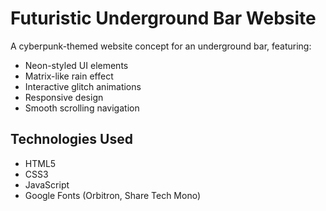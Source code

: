 # Futuristic Underground Bar Website

A cyberpunk-themed website concept for an underground bar, featuring:
- Neon-styled UI elements
- Matrix-like rain effect
- Interactive glitch animations
- Responsive design
- Smooth scrolling navigation

## Technologies Used
- HTML5
- CSS3
- JavaScript
- Google Fonts (Orbitron, Share Tech Mono)
